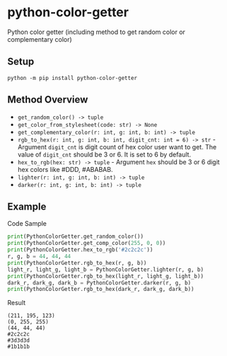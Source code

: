 # python-color-getter
Python color getter (including method to get random color or complementary color)

## Setup
`python -m pip install python-color-getter`

## Method Overview
* ```get_random_color() -> tuple```
* ```get_color_from_stylesheet(code: str) -> None```
* ```get_complementary_color(r: int, g: int, b: int) -> tuple```
* ```rgb_to_hex(r: int, g: int, b: int, digit_cnt: int = 6) -> str``` - Argument ```digit_cnt``` is digit count of hex color user want to get.  The value of ```digit_cnt``` should be 3 or 6. It is set to 6 by default.
* ```hex_to_rgb(hex: str) -> tuple``` - Argument ```hex``` should be 3 or 6 digit hex colors like #DDD, #ABABAB.
* ```lighter(r: int, g: int, b: int) -> tuple```
* ```darker(r: int, g: int, b: int) -> tuple```

## Example
Code Sample

```python
print(PythonColorGetter.get_random_color())
print(PythonColorGetter.get_comp_color(255, 0, 0))
print(PythonColorGetter.hex_to_rgb('#2c2c2c'))
r, g, b = 44, 44, 44
print(PythonColorGetter.rgb_to_hex(r, g, b))
light_r, light_g, light_b = PythonColorGetter.lighter(r, g, b)
print(PythonColorGetter.rgb_to_hex(light_r, light_g, light_b))
dark_r, dark_g, dark_b = PythonColorGetter.darker(r, g, b)
print(PythonColorGetter.rgb_to_hex(dark_r, dark_g, dark_b))
```

Result
```
(211, 195, 123)
(0, 255, 255)
(44, 44, 44)
#2c2c2c
#3d3d3d
#1b1b1b
```
